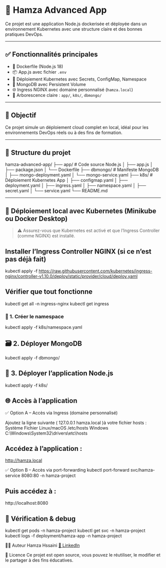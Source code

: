 # 🚀 Hamza Advanced App

Ce projet est une application Node.js dockerisée et déployée dans un environnement Kubernetes avec une structure claire et des bonnes pratiques DevOps.

---

## ✅ Fonctionnalités principales

- 🐳 Dockerfile (Node.js 18)
- 📦 App.js avec fichier `.env`
- 🔐 Déploiement Kubernetes avec Secrets, ConfigMap, Namespace
- 🧱 MongoDB avec Persistent Volume
- 🌐 Ingress NGINX avec domaine personnalisé (`hamza.local`)
- 📁 Arborescence claire : `app/`, `k8s/`, `dbmongo/`

---

## 🎯 Objectif

Ce projet simule un déploiement cloud complet en local, idéal pour les environnements DevOps réels ou à des fins de formation.

---

## 📁 Structure du projet
hamza-advanced-app/
├── app/ # Code source Node.js
│ ├── app.js
│ ├── package.json
│ └── Dockerfile
├── dbmongo/ # Manifeste MongoDB
│ ├── mongo-deployment.yaml
│ └── mongo-service.yaml
├── k8s/ # Déploiement Kubernetes App
│ ├── configmap.yaml
│ ├── deployment.yaml
│ ├── ingress.yaml
│ ├── namespace.yaml
│ ├── secret.yaml
│ └── service.yaml
└── README.md

---

## 🧪 Déploiement local avec Kubernetes (Minikube ou Docker Desktop)

> ⚠️ Assurez-vous que Kubernetes est activé et que l’Ingress Controller (comme NGINX) est installé.
## Installer l’Ingress Controller NGINX (si ce n’est pas déjà fait)
kubectl apply -f https://raw.githubusercontent.com/kubernetes/ingress-nginx/controller-v1.10.0/deploy/static/provider/cloud/deploy.yaml
## Vérifier que tout fonctionne
kubectl get all -n ingress-nginx
kubectl get ingress

### 🧱 1. Créer le namespace
kubectl apply -f k8s/namespace.yaml
## 🗃️ 2. Déployer MongoDB
kubectl apply -f dbmongo/
## 🚀 3. Déployer l’application Node.js
kubectl apply -f k8s/
## 🌐 Accès à l’application
✅ Option A – Accès via Ingress (domaine personnalisé)

Ajoutez la ligne suivante ( 127.0.0.1 hamza.local )à votre fichier hosts :
Système	              Fichier
Linux/macOS	           /etc/hosts
Windows	               C:\Windows\System32\drivers\etc\hosts

## Accédez à l’application :
http://hamza.local

✅ Option B – Accès via port-forwarding
kubectl port-forward svc/hamza-service 8080:80 -n hamza-project
## Puis accédez à :
http://localhost:8080

## 🧰 Vérification & debug
kubectl get pods -n hamza-project
kubectl get svc -n hamza-project
kubectl logs -f deployment/hamza-app -n hamza-project

👨‍💻 Auteur
Hamza Hssaini
[📎 LinkedIn](https://www.linkedin.com/in/hamza-hssaini-149a9b310)

📜 Licence
Ce projet est open source, vous pouvez le réutiliser, le modifier et le partager à des fins éducatives.
